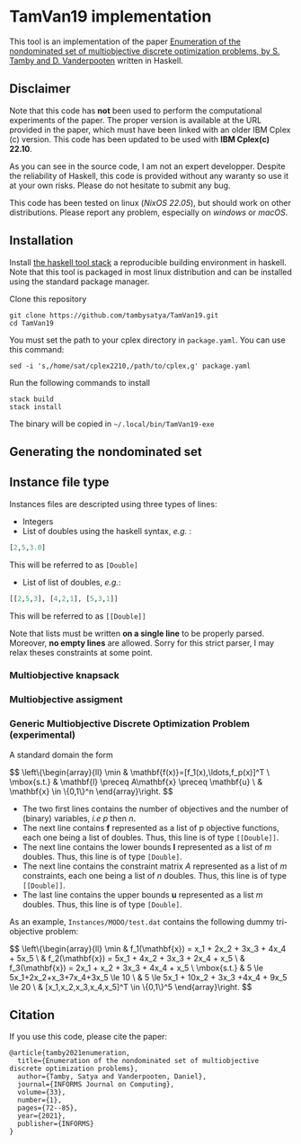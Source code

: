 # TamVan19 implementation

This tool is an implementation of the paper [Enumeration of the nondominated set of multiobjective discrete optimization problems, by S. Tamby and D. Vanderpooten](https://pubsonline.informs.org/doi/abs/10.1287/ijoc.2020.0953) written in Haskell.

## Disclaimer



Note that this code has **not** been used to perform the computational experiments of the paper. The proper version is available at the URL provided in the paper, which must have been linked with an older IBM Cplex (c) version. This code has been updated to be used with **IBM Cplex(c) 22.10**.

As you can see in the source code, I am not an expert developper. Despite the reliability of Haskell, this code is provided without any waranty so use it at your own risks. Please do not hesitate to submit any bug.

This code has been tested on linux (*NixOS 22.05*), but should work on other distributions. Please report any problem, especially on *windows* or *macOS*.

## Installation

Install [the haskell tool stack](https://docs.haskellstack.org/) a reproducible building environment in haskell. Note that this tool is packaged in most linux distribution and can be installed using the standard package manager.

Clone this repository

```
git clone https://github.com/tambysatya/TamVan19.git
cd TamVan19
```
You must set the path to your cplex directory in `package.yaml`. You can use this command:
```
sed -i 's,/home/sat/cplex2210,/path/to/cplex,g' package.yaml

```
Run the following commands to install

```
stack build
stack install
```

The binary will be copied in `~/.local/bin/TamVan19-exe`

## Generating the nondominated set

## Instance file type
Instances files are descripted using three types of lines:

- Integers
- List of doubles using the haskell syntax, *e.g.* :  
```haskell 
[2,5,3.0]
```
This will be referred to as `[Double]`
- List of list of doubles, *e.g.*:
```haskell
[[2,5,3], [4,2,1], [5,3,1]]
```
This will be referred to as `[[Double]]`

Note that lists must be written **on a single line** to be properly parsed. Moreover, **no empty lines** are allowed. Sorry for this strict parser, I may relax theses constraints at some point.

### Multiobjective knapsack
### Multiobjective assigment
### Generic Multiobjective Discrete Optimization Problem (experimental)
A standard domain the form

$$
\left\\{\begin{array}{ll}
\min & \mathbf{f(x)}=[f_1(x),\ldots,f_p(x)]^T \\
\mbox{s.t.} & \mathbf{l} \preceq A\mathbf{x} \preceq \mathbf{u} \\
            & \mathbf{x} \in \\{0,1\\}^n 
\end{array}\right.
$$
- The two first lines contains the number of objectives and the number of (binary) variables, *i.e* $p$ then $n$.
- The next line contains $\textbf{f}$ represented as a list of p objective functions, each one being a list of doubles. Thus, this line is of type `[[Double]]`.
- The next line contains the lower bounds $\mathbf{l}$ represented as a list of $m$ doubles. Thus, this line is of type `[Double]`.
- The next line contains the constraint matrix $A$ represented as a list of $m$ constraints, each one being a list of $n$ doubles. Thus, this line is of type `[[Double]]`.
- The last line contains the upper bounds $\mathbf{u}$ represented as a list $m$ doubles. Thus, this line is of type `[Double]`.


As an example, `Instances/MODO/test.dat` contains the following dummy tri-objective problem:


$$
\left\\{\begin{array}{ll}
\min & f_1(\mathbf{x}) = x_1 + 2x_2 + 3x_3 + 4x_4 + 5x_5 \\
     & f_2(\mathbf{x}) = 5x_1 + 4x_2 + 3x_3 + 2x_4 + x_5 \\
     & f_3(\mathbf{x}) = 2x_1 + x_2 + 3x_3 + 4x_4 + x_5  \\
\mbox{s.t.} & 5 \le 5x_1+2x_2+x_3+7x_4+3x_5 \le 10 \\
            & 5 \le 5x_1 + 10x_2 + 3x_3 +4x_4 + 9x_5 \le 20 \\
            & [x_1,x_2,x_3,x_4,x_5]^T \in \\{0,1\\}^5
\end{array}\right.
$$
## Citation
If you use this code, please cite the paper:
```
@article{tamby2021enumeration,
  title={Enumeration of the nondominated set of multiobjective discrete optimization problems},
  author={Tamby, Satya and Vanderpooten, Daniel},
  journal={INFORMS Journal on Computing},
  volume={33},
  number={1},
  pages={72--85},
  year={2021},
  publisher={INFORMS}
}
```
